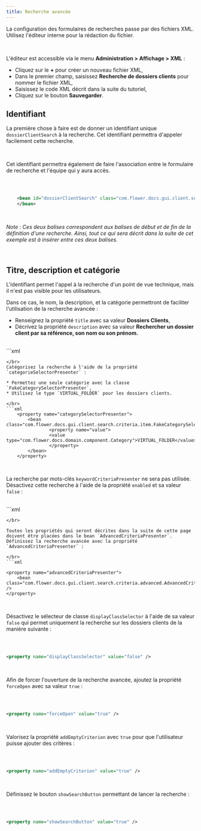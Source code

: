 ```yaml
---
title: Recherche avancée
---
```


La configuration des formulaires de recherches passe par des fichiers XML. Utilisez l'éditeur interne pour la rédaction du fichier.

</br>

L'éditeur est accessible via le menu **Administration > Affichage > XML** : 

* Cliquez sur le **+** pour créer un nouveau fichier XML,
* Dans le premier champ, saisissez **Recherche de dossiers clients** pour nommer le fichier XML,
* Saisissez le code XML décrit dans la suite du tutoriel,
* Cliquez sur le bouton **Sauvegarder**.

## Identifiant

La première chose à faire est de donner un identifiant unique `dossierClientSearch` à la recherche. Cet identifiant permettra d'appeler facilement cette recherche.

</br>

Cet identifiant permettra également de faire l'association entre le formulaire de recherche et l'équipe qui y aura accès.

</br>

```xml

	<bean id="dossierClientSearch" class="com.flower.docs.gui.client.search.ComponentSearchPresenter" scope="prototype">	  
	</bean>

```
</br>

_Note : Ces deux balises correspondent aux balises de début et de fin de la définition d'une recherche. Ainsi, tout ce qui sera décrit dans la suite de cet exemple est à insérer entre ces deux balises._

</br>

## Titre, description et catégorie

L'identifiant permet l'appel à la recherche d'un point de vue technique, mais il n'est pas visible pour les utilisateurs.

Dans ce cas, le nom, la description, et la catégorie permettront de faciliter l'utilisation de la recherche avancée : 

* Renseignez la propriété `title` avec sa valeur **Dossiers Clients**,
* Décrivez la propriété `description` avec sa valeur **Rechercher un dossier client par sa référence, son nom ou son prénom.**

</br>
```xml

<property name="title" value="Dossiers Clients" />
<property name="description" value="Rechercher un dossier client par sa référence, son nom ou son prénom."/>

```
</br>
Catégorisez la recherche à l'aide de la propriété `categorieSelectorPresenter` : 

* Permettez une seule catégorie avec la classe `FakeCategorySelectorPresenter`,
* Utilisez le type `VIRTUAL_FOLDER` pour les dossiers clients.

</br>
```xml
	<property name="categorySelectorPresenter">
		<bean class="com.flower.docs.gui.client.search.criteria.item.FakeCategorySelectorPresenter">
				<property name="value">
				<value type="com.flower.docs.domain.component.Category">VIRTUAL_FOLDER</value>
				</property>
		</bean>
	</property>
```
</br>

La recherche par mots-clés `keywordCriteriaPresenter` ne sera pas utilisée. Désactivez cette recherche à l'aide de la propriété `enabled` et sa valeur `false` :

</br>
```xml

<property name="keywordCriteriaPresenter">
	<bean class="com.flower.docs.gui.client.search.criteria.KeywordCriteriaPresenter">
		<property name="enabled" value="false" />
	</bean>
</property>

```
</br>

Toutes les propriétés qui seront décrites dans la suite de cette page doivent être placées dans le bean `AdvancedCriteriaPresenter`.
Définissez la recherche avancée avec la propriété `AdvancedCriteriaPresenter` : 

</br>
```xml

<property name="advancedCriteriaPresenter">
    <bean class="com.flower.docs.gui.client.search.criteria.advanced.AdvancedCriteriaPresenter" />
</property>

```

</br>

Désactivez le sélecteur de classe  `displayClassSelector` à l'aide de sa valeur `false` qui permet uniquement la recherche sur les dossiers clients de la manière suivante : 

</br>

```xml

<property name="displayClassSelector" value="false" />

```
</br>

Afin de forcer l'ouverture de la recherche avancée, ajoutez la propriété `forceOpen` avec sa valeur `true` :

</br>


```xml

<property name="forceOpen" value="true" />

```

</br>

Valorisez la propriété `addEmptyCriterion` avec `true` pour que l'utilisateur puisse ajouter des critères :

</br>

```xml

<property name="addEmptyCriterion" value="true" />

```

</br>

Définissez le bouton `showSearchButton` permettant de lancer la recherche : 

</br>


```xml

<property name="showSearchButton" value="true" />

```
